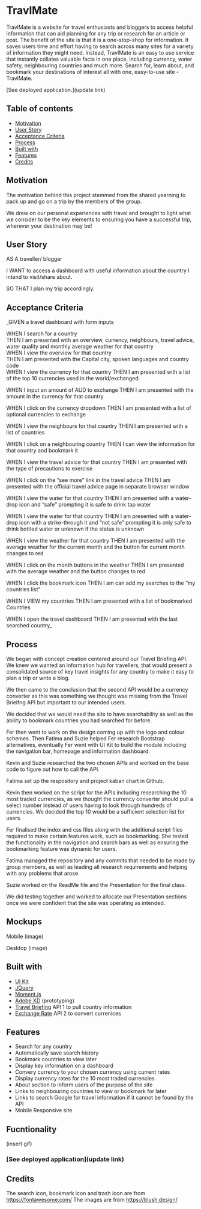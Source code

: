 # TravlMate
TravlMate is a website for travel enthusiasts and bloggers to access helpful information that can aid planning for any trip or research for an article or post. 
The benefit of the site is that it is a one-stop-shop for information. It saves users time and effort having to search across many sites for a variety of information they might need. Instead, TravlMate is an easy to use service that instantly collates valuable facts in one place, including currency, water safety, neighbouring countries and much more.
Search for, learn about, and bookmark your destinations of interest all with one, easy-to-use site -  TravlMate. 


[See deployed application.](update link)

## Table of contents
  - [Motivation](#motivation)
  - [User Story](#userstory)
  - [Acceptance Criteria](#acceptancecriteria)
  - [Process](#process)
  - [Built with](#built-with)
  - [Features](#features)
  - [Credits](#credits)

## Motivation
The motivation behind this project stemmed from the shared yearning to pack up and go on a trip by the members of the group. 

We drew on our personal experiences with travel and brought to light what we consider to be the key elements to ensuring you have a successful trip, wherever your destination may be!

## User Story
AS A traveller/ blogger 

I WANT to access a dashboard with useful information about the country I intend to visit/share about.

SO THAT I plan my trip accordingly.

## Acceptance Criteria
_GIVEN a travel dashboard with form inputs 

WHEN I search for a country 
<br>THEN I am presented with an overview, currency, neighbours, travel advice, water quality and monthly average weather for that country<br>
WHEN I view the overview for that country<br>
THEN I am presented with the Capital city, spoken languages and country code<br>
WHEN I view the currency for that country
THEN I am presented with a list of the top 10 currencies used in the world/exchanged. 

WHEN I input an amount of AUD to exchange 
THEN I am presented with the amount in the currency for that country 

WHEN I click on the currency dropdown
THEN I am presented with a list of optional currencies to exchange

WHEN I view the neighbours for that country 
THEN I am presented with a list of countries

WHEN I click on a neighbouring country
THEN I can view the information for that country and bookmark it 

WHEN I view the travel advice for that country 
THEN I am presented with the type of precautions to exercise 

WHEN I click on the “see more” link in the travel advice 
THEN I am presented with the official travel advice page in separate browser window

WHEN I view the water for that country 
THEN I am presented with a water-drop icon and “safe” prompting it is safe to drink tap water

WHEN I view the water for that country 
THEN I am presented with a water-drop icon with a strike-through it and “not safe” prompting it is only safe to drink bottled water or unknown if the status is unknown

WHEN I view the weather for that country 
THEN I am presented with the average weather for the current month and the button for current month changes to red

WHEN I click on the month buttons in the weather 
THEN I am presented with the average weather and the button changes to red 

WHEN I click the bookmark icon 
THEN I am can add my searches to the “my countries list”

WHEN I VIEW my countries 
THEN I am presented with a list of bookmarked Countries 

WHEN I open the travel dashboard 
THEN I am presented with the last searched country_


## Process
We began with concept creation centered around our Travel Briefing API. We knew we wanted an information hub for travellers, that would present a consolidated source of key travel insights for any country to make it easy to plan a trip or write a blog. 

We then came to the conclusion that the second API would be a currency converter as this was something we thought was missing from the Travel Brieifng API but important to our intended users.

We decided that we would need the site to have searchability as well as the ability to bookmark countries you had searched for before.

Fer then went to work on the design coming up with the logo and colour schemes. Then Fatima and Suzie helped Fer research Bootstrap alternatives, eventually Fer went with UI Kit to build the module including the navigation bar, homepage and information dashboard. 

Kevin and Suzie researched the two chosen APIs and worked on the base code to figure out how to call the API. 

Fatima set up the respository and project kaban chart in Github. 

Kevin then worked on the script for the APIs including researching the 10 most traded currencies, as we thought the currency converter should pull a select number instead of users having to look through hundreds of currencies. We decided the top 10 would be a sufficient selection list for users.

Fer finalised the index and css files along with the additional script files required to make certain features work, such as bookmarking. She tested the functionality in the navigation and search bars as well as ensuring the bookmarking feature was dynamic for users.

Fatima managed the repository and any commits that needed to be made by group members, as well as leading all research requirements and helping with any problems that arose.

Suzie worked on the ReadMe file and the Presentation for the final class.

We did testing together and worked to allocate our Presentation sections once we were confident that the site was operating as intended.

## Mockups
Mobile
(image)

Desktop 
(image)

## Built with
- [UI Kit](https://getbootstrap.com/)
- [JQuery](https://jquery.com/)
- [Moment.js](https://momentjs.com/)
- [Adobe XD](https://www.adobe.com/au/products/xd.html) (prototyping)
- [Travel Briefing](https://travelbriefing.org/api) API 1 to pull country information
- [Exchange Rate](https://ratesapi.io/) API 2 to convert currenices

## Features
- Search for any country 
- Automatically save search history 
- Bookmark countries to view later
- Display key information on a dashboard
- Convery currency to your chosen currency using current rates
- Display currency rates for the 10 most traded currencies
- About section to inform users of the purpose of the site
- Links to neighbouring countries to view or bookmark for later
- Links to search Google for travel information if it cannot be found by the API
- Mobile Responsive site


## Fucntionality
(insert gif)

### [See deployed application](update link)

## Credits
The search icon, bookmark icon and trash icon are from https://fontawesome.com/
The images are from https://blush.design/